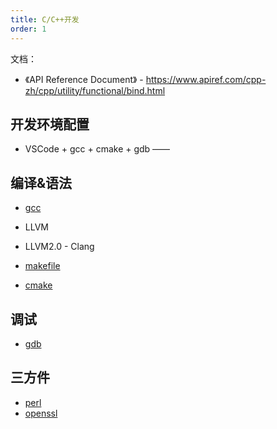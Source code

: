```yaml
---
title: C/C++开发
order: 1
---
```


文档：

+ 《API Reference Document》 - <https://www.apiref.com/cpp-zh/cpp/utility/functional/bind.html>

## 开发环境配置

+ VSCode + gcc + cmake + gdb —— <RepoLink path="/code/demo-c-base/demo-01-workspace/wk/README.md" />

## 编译&语法

<!-- todo
详解三大编译器：gcc、llvm 和 clang | <https://zhuanlan.zhihu.com/p/357803433>
-->

+ [gcc](./gcc.md)
+ LLVM
+ LLVM2.0 - Clang

+ [makefile](./makefile.md)
+ [cmake](./cmake.md)

## 调试

+ [gdb](./gdb.md)

## 三方件

+ [perl](./lib-perl/README.md)
+ [openssl](./lib-openssl/README.md)

